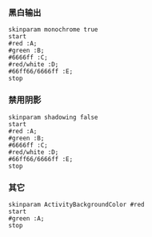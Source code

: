 ### 黑白输出
``` puml
skinparam monochrome true
start
#red :A;
#green :B;
#6666ff :C;
#red/white :D;
#66ff66/6666ff :E;
stop
```
### 禁用阴影
``` puml
skinparam shadowing false
start
#red :A;
#green :B;
#6666ff :C;
#red/white :D;
#66ff66/6666ff :E;
stop
```

### 其它
``` puml
skinparam ActivityBackgroundColor #red
start
#green :A;
stop
```